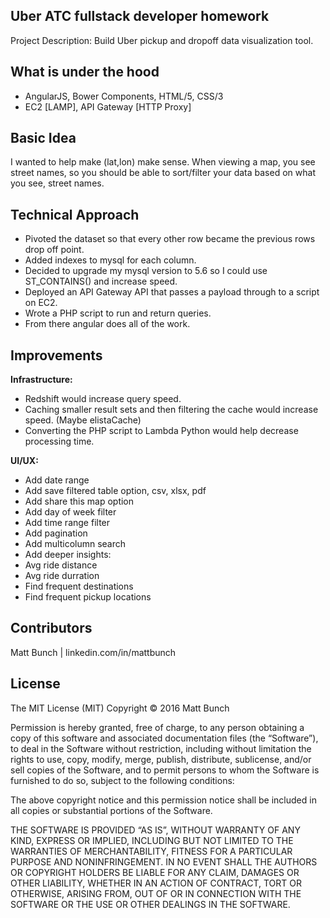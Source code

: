 ## Uber ATC full­stack developer homework

Project Description: Build Uber pickup and dropoff data visualization tool.

## What is under the hood

* AngularJS, Bower Components, HTML/5, CSS/3
* EC2 [LAMP], API Gateway [HTTP Proxy]

## Basic Idea

I wanted to help make (lat,lon) make sense. When viewing a map, you see street names, so you should be able to sort/filter your data based on what you see, street names.

## Technical Approach

* Pivoted the dataset so that every other row became the previous rows drop off point.
* Added indexes to mysql for each column.
* Decided to upgrade my mysql version to 5.6 so I could use ST_CONTAINS() and increase speed.
* Deployed an API Gateway API that passes a payload through to a script on EC2.
* Wrote a PHP script to run and return queries.
* From there angular does all of the work.

## Improvements

**Infrastructure:**
* Redshift would increase query speed.
* Caching smaller result sets and then filtering the cache would increase speed. (Maybe elistaCache)
* Converting the PHP script to Lambda Python would help decrease processing time.


**UI/UX:**
* Add date range
* Add save filtered table option, csv, xlsx, pdf
* Add share this map option
* Add day of week filter
* Add time range filter
* Add pagination
* Add multicolumn search
* Add deeper insights:
 * Avg ride distance
 * Avg ride durration
 * Find frequent destinations
 * Find frequent pickup locations

## Contributors

Matt Bunch | linkedin.com/in/mattbunch

## License
The MIT License (MIT)
Copyright © 2016 Matt Bunch

Permission is hereby granted, free of charge, to any person obtaining a copy of this software and associated documentation files (the “Software”), to deal in the Software without restriction, including without limitation the rights to use, copy, modify, merge, publish, distribute, sublicense, and/or sell copies of the Software, and to permit persons to whom the Software is furnished to do so, subject to the following conditions:

The above copyright notice and this permission notice shall be included in all copies or substantial portions of the Software.

THE SOFTWARE IS PROVIDED “AS IS”, WITHOUT WARRANTY OF ANY KIND, EXPRESS OR IMPLIED, INCLUDING BUT NOT LIMITED TO THE WARRANTIES OF MERCHANTABILITY, FITNESS FOR A PARTICULAR PURPOSE AND NONINFRINGEMENT. IN NO EVENT SHALL THE AUTHORS OR COPYRIGHT HOLDERS BE LIABLE FOR ANY CLAIM, DAMAGES OR OTHER LIABILITY, WHETHER IN AN ACTION OF CONTRACT, TORT OR OTHERWISE, ARISING FROM, OUT OF OR IN CONNECTION WITH THE SOFTWARE OR THE USE OR OTHER DEALINGS IN THE SOFTWARE.
